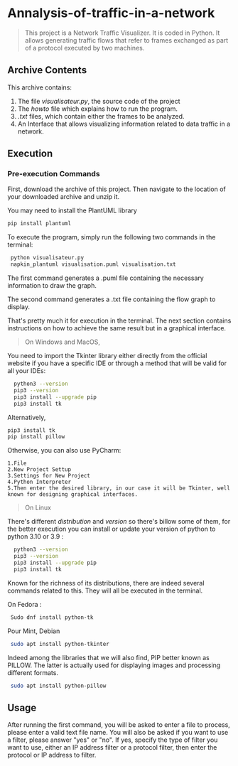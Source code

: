 # Annalysis-of-traffic-in-a-network



> This project is a Network Traffic Visualizer. It is coded in Python. It allows generating traffic flows that refer to frames exchanged as part of a protocol executed by two machines.

## Archive Contents


This archive contains:
1. The file _visualisateur.py_, the source code of the project
2. The _howto_ file which explains how to run the program.
3. _.txt_ files, which contain either the frames to be analyzed.
4. An Interface that allows visualizing information related to data traffic in a network.



## Execution
### Pre-execution Commands

First, download the archive of this project.
Then navigate to the location of your downloaded archive and unzip it.

You may need to install the PlantUML library
```bash
pip install plantuml
```
To execute the program, simply run the following two commands in the terminal:

```bash
 python visualisateur.py
 napkin_plantuml visualisation.puml visualisation.txt
```
The first command generates a .puml file containing the necessary information to draw the graph.

The second command generates a .txt file containing the flow graph to display.

That's pretty much it for execution in the terminal. The next section contains instructions on how to achieve the same result but in a graphical interface.


> On Windows and MacOS,

You need to import the Tkinter library either directly from the official website if you have a specific IDE or through a method that will be valid for all your IDEs:

```bash
  python3 --version
  pip3 --version
  pip3 install --upgrade pip
  pip3 install tk
```
Alternatively,

```bash
pip3 install tk
pip install pillow
```

Otherwise, you can also use PyCharm:

    1.File
    2.New Project Settup
    3.Settings for New Project
    4.Python Interpreter
    5.Then enter the desired library, in our case it will be Tkinter, well known for designing graphical interfaces.




> On Linux


There's different _distribution_ and _version_ so there's billow some of them, for the better execution you can install or update your version of python to python 3.10 or 3.9 : 


```bash
  python3 --version
  pip3 --version
  pip3 install --upgrade pip
  pip3 install tk
```

Known for the richness of its distributions, there are indeed several commands related to this. They will all be executed in the terminal.

On Fedora :
```bash
 Sudo dnf install python-tk
```

Pour Mint, Debian 
```bash
 sudo apt install python-tkinter
```

Indeed among the libraries that we will also find, PIP better known as PILLOW. The latter is actually used for displaying images and processing different formats.

```bash
 sudo apt install python-pillow
```

## Usage

After running the first command, you will be asked to enter a file to process, please enter a valid text file name. You will also be asked if you want to use a filter, please answer "yes" or "no". If yes, specify the type of filter you want to use, either an IP address filter or a protocol filter, then enter the protocol or IP address to filter.
